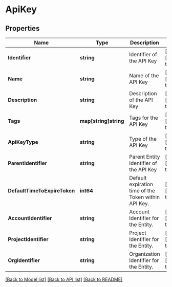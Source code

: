 # ApiKey

## Properties
Name | Type | Description | Notes
------------ | ------------- | ------------- | -------------
**Identifier** | **string** | Identifier of the API Key | [optional] [default to null]
**Name** | **string** | Name of the API Key | [optional] [default to null]
**Description** | **string** | Description of the API Key | [optional] [default to null]
**Tags** | **map[string]string** | Tags for the API Key | [optional] [default to null]
**ApiKeyType** | **string** | Type of the API Key | [optional] [default to null]
**ParentIdentifier** | **string** | Parent Entity Identifier of the API Key | [optional] [default to null]
**DefaultTimeToExpireToken** | **int64** | Default expiration time of the Token within API Key. | [optional] [default to null]
**AccountIdentifier** | **string** | Account Identifier for the Entity. | [optional] [default to null]
**ProjectIdentifier** | **string** | Project Identifier for the Entity. | [optional] [default to null]
**OrgIdentifier** | **string** | Organization Identifier for the Entity. | [optional] [default to null]

[[Back to Model list]](../README.md#documentation-for-models) [[Back to API list]](../README.md#documentation-for-api-endpoints) [[Back to README]](../README.md)

